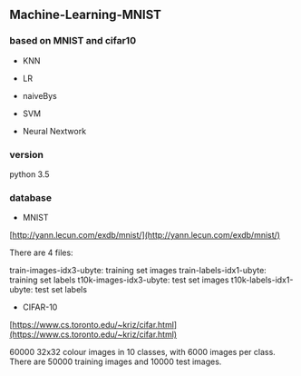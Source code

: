 ## Machine-Learning-MNIST

### based on MNIST and cifar10

- KNN
- LR

- naiveBys

- SVM

- Neural Nextwork

### version

python 3.5

### database

- MNIST

[http://yann.lecun.com/exdb/mnist/](http://yann.lecun.com/exdb/mnist/)

There are 4 files:

train-images-idx3-ubyte: training set images 
train-labels-idx1-ubyte: training set labels 
t10k-images-idx3-ubyte:  test set images 
t10k-labels-idx1-ubyte:  test set labels

- CIFAR-10

[https://www.cs.toronto.edu/~kriz/cifar.html](https://www.cs.toronto.edu/~kriz/cifar.html)

60000 32x32 colour images in 10 classes, with 6000 images per class. There are 50000 training images and 10000 test images. 
